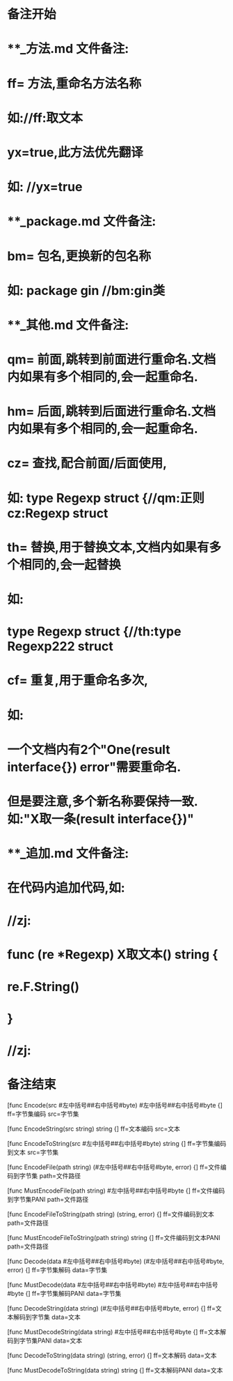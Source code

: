 # 备注开始
# **_方法.md 文件备注:
# ff= 方法,重命名方法名称
# 如://ff:取文本
#
# yx=true,此方法优先翻译
# 如: //yx=true

# **_package.md 文件备注:
# bm= 包名,更换新的包名称 
# 如: package gin //bm:gin类

# **_其他.md 文件备注:
# qm= 前面,跳转到前面进行重命名.文档内如果有多个相同的,会一起重命名.
# hm= 后面,跳转到后面进行重命名.文档内如果有多个相同的,会一起重命名.
# cz= 查找,配合前面/后面使用,
# 如: type Regexp struct {//qm:正则 cz:Regexp struct
#
# th= 替换,用于替换文本,文档内如果有多个相同的,会一起替换
# 如:
# type Regexp struct {//th:type Regexp222 struct
#
# cf= 重复,用于重命名多次,
# 如: 
# 一个文档内有2个"One(result interface{}) error"需要重命名.
# 但是要注意,多个新名称要保持一致. 如:"X取一条(result interface{})"

# **_追加.md 文件备注:
# 在代码内追加代码,如:
# //zj:
# func (re *Regexp) X取文本() string { 
# re.F.String()
# }
# //zj:
# 备注结束

[func Encode(src #左中括号##右中括号#byte) #左中括号##右中括号#byte {]
ff=字节集编码
src=字节集

[func EncodeString(src string) string {]
ff=文本编码
src=文本

[func EncodeToString(src #左中括号##右中括号#byte) string {]
ff=字节集编码到文本
src=字节集

[func EncodeFile(path string) (#左中括号##右中括号#byte, error) {]
ff=文件编码到字节集
path=文件路径

[func MustEncodeFile(path string) #左中括号##右中括号#byte {]
ff=文件编码到字节集PANI
path=文件路径

[func EncodeFileToString(path string) (string, error) {]
ff=文件编码到文本
path=文件路径

[func MustEncodeFileToString(path string) string {]
ff=文件编码到文本PANI
path=文件路径

[func Decode(data #左中括号##右中括号#byte) (#左中括号##右中括号#byte, error) {]
ff=字节集解码
data=字节集

[func MustDecode(data #左中括号##右中括号#byte) #左中括号##右中括号#byte {]
ff=字节集解码PANI
data=字节集

[func DecodeString(data string) (#左中括号##右中括号#byte, error) {]
ff=文本解码到字节集
data=文本

[func MustDecodeString(data string) #左中括号##右中括号#byte {]
ff=文本解码到字节集PANI
data=文本

[func DecodeToString(data string) (string, error) {]
ff=文本解码
data=文本

[func MustDecodeToString(data string) string {]
ff=文本解码PANI
data=文本
